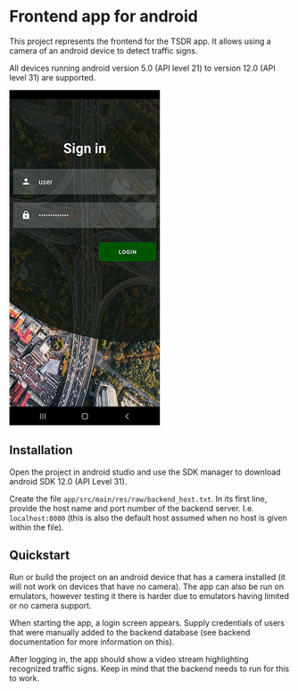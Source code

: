# Frontend app for android

This project represents the frontend for the TSDR app. It allows using a camera of an android device to detect traffic signs.

All devices running android version 5.0 (API level 21) to version 12.0 (API level 31) are supported. 

![](loginscreen.jpg)

## Installation

Open the project in android studio and use the SDK manager to download android SDK 12.0 (API Level 31).

Create the file `app/src/main/res/raw/backend_host.txt`. In its first line, provide the host name and port number of the backend server. I.e. `localhost:8080` (this is also the default host assumed when no host is given within the file).

## Quickstart

Run or build the project on an android device that has a camera installed (it will not work on devices that have no camera). The app can also be run on emulators, however testing it there is harder due to emulators having limited or no camera support.

When starting the app, a login screen appears. Supply credentials of users that were manually added to the backend database (see backend documentation for more information on this).

After logging in, the app should show a video stream highlighting recognized traffic signs. Keep in mind that the backend needs to run for this to work. 